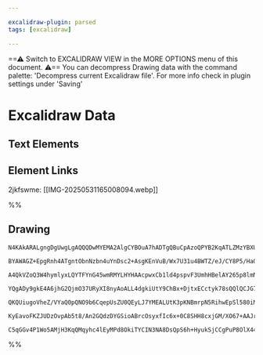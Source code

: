 ```yaml
---

excalidraw-plugin: parsed
tags: [excalidraw]

---
```

==⚠  Switch to EXCALIDRAW VIEW in the MORE OPTIONS menu of this document. ⚠== You can decompress Drawing data with the command palette: 'Decompress current Excalidraw file'. For more info check in plugin settings under 'Saving'


# Excalidraw Data

## Text Elements
## Element Links
2jkfswme: [[IMG-20250531165008094.webp]]

%%
## Drawing
```compressed-json
N4KAkARALgngDgUwgLgAQQQDwMYEMA2AlgCYBOuA7hADTgQBuCpAzoQPYB2KqATLZMzYBXUtiRoIACyhQ4zZAHoFAc0JRJQgEYA6bGwC2CgF7N6hbEcK4OCtptbErHALRY8RMpWdx8Q1TdIEfARcZgRmBShcZQUebQBGOJ4aOiCEfQQOKGZuAG1wMFAwYogSbggeACsAawAzZgoMlOLIWERy9M0EYmJcTWDmksxuZx4ADgA2AAZtCYB2KbmeKame

BYAWAGZ+EpgRnh4ATgntObnNzbn4uYnDsc2+AsgKEnVuB/Wx7U31u4BWTZ/eJ/CY8P5/HaQSQIQjKaTvHifb6/MYAoEgsEQp4QazKAZoKaQiDMKCkNjVBAAYTY+DYpHKAGJ4ghmczBpBNLhsNVlGShBxiNTafSJKTrMw4LhAll2RBaoR8PgAMqwfHoSRcjSBWUkskUgDqr0k3HiRN15IQKpgauJNLKRL5cI44RyaFN2LYkuwaj2bpWDuEAudzFdq

A4QkVZoQ3W4hymlyxLQYTFYnG45wmRMYLHYHAAcpwxCb1ld4pspvF3UmhHBelAY265p8lmN4mNDjwJpnsYRmAARNL14jcWoEMJE3nCOAASWIodyAF0iZpA8QAKLBDJZedL7FEDjVcq5XLU/ScqCoIyccLaCgITRwBcL2W07kN1CkoQIM3ucSofItGAJy/F2hyHAsCybIkQKQkB2ggbc4GLPG0HxE8u5JtgQgkgYfa4FE3BFEm+jEAACmSciEU8JT

YQgADy9gkE4A6jhG2QjmO37URyXI8nyAoALL4dgkiUtY9ChBx+DjtxECctyk78sQQlQCJG7pJkUDcJ+XGATxCn8YKNJ0oytRmeyJTyXxq50V6PrcNMsEcnSxBMCpambpp2mkF+TlyS5TBCiZEgMmZtQWc5pCuaQtlcvZBJ+fKwQcLgGQAGq9oQ/R/qO0kINRAC+TwFUShAClg5S4FMEAFEVYAYTicBwCq+F/kR0DQk0EhEHCWk7AwhAIBQABCvGK

QKQUiugoVheZ/VYaQ0pQNO9b6CqepUsZU0QEyLJ7YMEALUtK3pKNBmrpN5RihwEpSl580iMdq0AGIKsqqp/raHgHUdmknWtpIWoaxBvGgjwlL9WT/etFpWjagjfQ9i1/atABKwhOi6JpI096Sxd6sAmv6BSHY9KPpM9nBQM9qUKr6qCJpAkPLS9VNKoQRh/ssOPk/oAAqWBQAAgj1XDdQgtR9STzPQ1EpDC4tbAUNCuDDmg4aRtLZNQ6ta4CkLiv

KyEavoFKZJUDzOvpAb5t8/An2GQdzDYGSioABrcOsyxfIc6x+0C8SHH8cxjGM/XO67+AAJrcMslzaHc8QgfEUytvEEyMxAV4GFRSYSb4f4zOsfy1ZbLPpOjSnBqGECO/1vIkOznOx4SJMN8QKoIHA3CZ+3AlsK5et9MEJu5TJJTt5daBEZAw00ibtfKJyAAUPDXNQvDr5vcwbzMfwAJSyqjCDKBGUrlKQS+4Kv5Ybzwt+8A/e+H6XWvI1kMMUrZU

C5qGGv4P1Wo5AMjH3KqQMqyhc4lEyMPd8OkiTYCIN3NA8DsQpS6h+HyukSjCCgPuP8OlX44M0JUBA2BshKhSnAfug8UrZVHpxfqXIf6MD5mwGkUDWj23KGEYI5Dcyyiwjhfm3D1YRgAXuNgb4GF5SJEAgwSo0j8LTGgMe2DID4FCMLfhrD2H4G4P/Wq4ASp0CSuEQiRUCpAA
```
%%